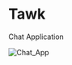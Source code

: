 # Tawk
Chat Application


![Chat_App](https://github.com/arijit203/Tawk/assets/99786400/83f2ee46-2deb-4dc9-bff8-5700ef74e69c)
